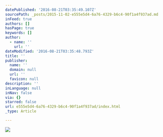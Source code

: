 ```yaml
---
datePublished: '2016-08-21T03:35:49.107Z'
sourcePath: _posts/2015-11-02-e555e5d4-6a76-4329-b6c4-90f1a4f937ad.md
inFeed: true
authors: []
hasPage: true
keywords: []
author:
  - name: ''
    url: ''
dateModified: '2016-08-21T03:35:48.793Z'
title: ''
publisher:
  name: ''
  domain: null
  url: ''
  favicon: null
description: ''
inLanguage: null
inNav: false
via: {}
starred: false
url: e555e5d4-6a76-4329-b6c4-90f1a4f937ad/index.html
_type: Article

---
```

![](https://s3-us-west-2.amazonaws.com/the-grid-img/p/acd8038ec15d77d9028075087b2940b671f7de73.jpg)